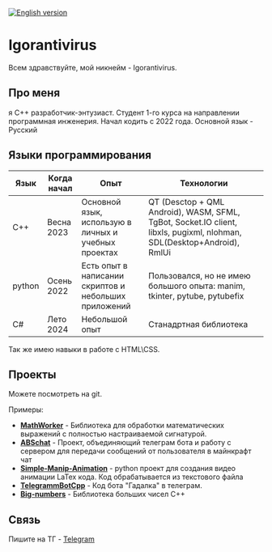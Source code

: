 [![English version](https://img.shields.io/badge/English%20version-blue)](README.md)

<h1>Igorantivirus</h1>

<p>Всем здравствуйте, мой никнейм - Igorantivirus.</p>

<h2>Про меня</h2>

<p>я C++ разработчик-энтузиаст. Студент 1-го курса на направлении программная инженерия. Начал кодить с 2022 года. Основной язык - Русский</p>

<h2>Языки программирования</h2>

| Язык   | Когда начал | Опыт                                                  | Технологии                                                                                                             |
| ------ | ----------- | ----------------------------------------------------- | ---------------------------------------------------------------------------------------------------------------------- |
| C++    | Весна 2023  | Основной язык, использую в личных и учебных проектах  | QT (Desctop + QML Android), WASM, SFML, TgBot, Socket.IO client, libxls, pugixml, nlohman, SDL(Desktop+Android), RmlUi |
| python | Осень 2022  | Есть опыт в написании скриптов и небольших приложений | Пользовался, но не имею большого опыта: manim, tkinter, pytube, pytubefix                                              |
| C#     | Лето 2024   | Небольшой опыт                                        | Станадртная библиотека                                                                                                 |

Так же имею навыки в работе с HTML\CSS.

<h2>Проекты</h2>

Можете посмотреть на git.

Примеры:

* **[MathWorker](https://github.com/Igorantivirus/MathWorker)** - Библиотека для обработки математических выражений с полностью настраиваемой сигнатурой.
* **[ABSchat](https://github.com/Igorantivirus/ABSchat)** - Проект, объединяющий телеграм бота и работу с сервером для передачи сообщений от пользователя в майнкрафт чат
* **[Simple-Manip-Animation](https://github.com/Igorantivirus/Simple-Manip-Animation)** - python проект для создания видео анимации LaTex кода. Код обрабатывается из текстового файла
* **[TelegrammBotCpp](https://github.com/Igorantivirus/TelegrammBotCpp)** - Код бота "Гадалка" в телеграм.
* **[Big-numbers](https://github.com/Igorantivirus/Big-numbers)** - Библиотека больших чисел С++

<h2>Связь</h2>

Пишите на ТГ - [Telegram](https://t.me/igorantivirus)
